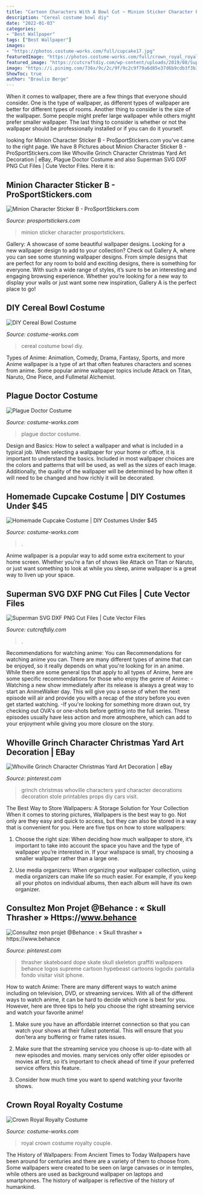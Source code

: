 ```yaml
---
title: "Cartoon Characters With A Bowl Cut ~ Minion Sticker Character Prosportstickers"
description: "Cereal costume bowl diy"
date: "2022-01-03"
categories:
- "Best Wallpaper"
tags: ["Best Wallpaper"]
images:
- "https://photos.costume-works.com/full/cupcake17.jpg"
featuredImage: "https://photos.costume-works.com/full/crown_royal_royalty.jpg"
featured_image: "https://cutcraftdiy.com/wp-content/uploads/2019/08/Superman-Svg-Superhero-SVG-File.jpg"
image: "https://i.pinimg.com/736x/9c/2c/9f/9c2c9f79a6d85e37d6b9cdb3f3b39d86.jpg"
ShowToc: true
author: "Braulio Berge"
---
```



When it comes to wallpaper, there are a few things that everyone should consider. One is the type of wallpaper, as different types of wallpaper are better for different types of rooms. Another thing to consider is the size of the wallpaper. Some people might prefer large wallpaper while others might prefer smaller wallpaper. The last thing to consider is whether or not the wallpaper should be professionally installed or if you can do it yourself.

	

		
looking for Minion Character Sticker B - ProSportStickers.com you've came to the right page. We have 8 Pictures about Minion Character Sticker B - ProSportStickers.com like Whoville Grinch Character Christmas Yard Art Decoration | eBay, Plague Doctor Costume and also Superman SVG DXF PNG Cut Files | Cute Vector Files. Here it is:
		
    
## Minion Character Sticker B - ProSportStickers.com

<img loading=lazy src="https://www.prosportstickers.com/product_images/z/minion_character_sticker_b__66347.jpg" onerror="this.onerror=null;this.src='https://tse4.mm.bing.net/th?id=OIP.MZynVKAfY44yx_zuB5TpFgAAAA&amp;pid=15.1';" alt="Minion Character Sticker B - ProSportStickers.com">

_Source: prosportstickers.com_

>minion sticker character prosportstickers. 

	

Gallery: A showcase of some beautiful wallpaper designs.
Looking for a new wallpaper design to add to your collection? Check out Gallery A, where you can see some stunning wallpaper designs. From simple designs that are perfect for any room to bold and exciting designs, there is something for everyone. With such a wide range of styles, it’s sure to be an interesting and engaging browsing experience. Whether you’re looking for a new way to display your walls or just want some new inspiration, Gallery A is the perfect place to go!





	
	
    
## DIY Cereal Bowl Costume

<img loading=lazy src="https://photos.costume-works.com/full/cereal_bowl1.jpg" onerror="this.onerror=null;this.src='https://tse2.mm.bing.net/th?id=OIP.d6x2HNK2BN0_CvfuTlBqYQHaNC&amp;pid=15.1';" alt="DIY Cereal Bowl Costume">

_Source: costume-works.com_

>cereal costume bowl diy. 

	

Types of Anime: Animation, Comedy, Drama, Fantasy, Sports, and more
Anime wallpaper is a type of art that often features characters and scenes from anime. Some popular anime wallpaper topics include Attack on Titan, Naruto, One Piece, and Fullmetal Alchemist.

    
## Plague Doctor Costume

<img loading=lazy src="https://photos.costume-works.com/full/plague_doctor-30655-1.jpg" onerror="this.onerror=null;this.src='https://tse2.mm.bing.net/th?id=OIP.rcVCAZ-Fl3pQZnnQtBTNUQHaK_&amp;pid=15.1';" alt="Plague Doctor Costume">

_Source: costume-works.com_

>plague doctor costume. 

	

Design and Basics: How to select a wallpaper and what is included in a typical job.
When selecting a wallpaper for your home or office, it is important to understand the basics. Included in most wallpaper choices are the colors and patterns that will be used, as well as the sizes of each image. Additionally, the quality of the wallpaper will be determined by how often it will need to be changed and how richly it will be decorated.

    
## Homemade Cupcake Costume | DIY Costumes Under $45

<img loading=lazy src="https://photos.costume-works.com/full/cupcake17.jpg" onerror="this.onerror=null;this.src='https://tse4.mm.bing.net/th?id=OIP.K0VXi9wC55qeaXIG5AghLgHaN_&amp;pid=15.1';" alt="Homemade Cupcake Costume | DIY Costumes Under $45">

_Source: costume-works.com_

>. 

	

Anime wallpaper is a popular way to add some extra excitement to your home screen. Whether you’re a fan of shows like Attack on Titan or Naruto, or just want something to look at while you sleep, anime wallpaper is a great way to liven up your space.

    
## Superman SVG DXF PNG Cut Files | Cute Vector Files

<img loading=lazy src="https://cutcraftdiy.com/wp-content/uploads/2019/08/Superman-Svg-Superhero-SVG-File.jpg" onerror="this.onerror=null;this.src='https://tse3.mm.bing.net/th?id=OIP.PshncngOCxFfTSbCpBUlfwHaHa&amp;pid=15.1';" alt="Superman SVG DXF PNG Cut Files | Cute Vector Files">

_Source: cutcraftdiy.com_

>. 

	

Recommendations for watching anime: You can
Recommendations for watching anime you can. There are many different types of anime that can be enjoyed, so it really depends on what you're looking for in an anime. While there are some general tips that apply to all types of Anime, here are some specific recommendations for those who enjoy the genre of Anime: 
-Watching a new show immediately after its release is always a great way to start an AnimeWalker day. This will give you a sense of when the next episode will air and provide you with a recap of the story before you even get started watching. 
-If you're looking for something more drawn out, try checking out OVA's or one-shots before getting into the full series. These episodes usually have less action and more atmosphere, which can add to your enjoyment while giving you more closure on the story.

    
## Whoville Grinch Character Christmas Yard Art Decoration | EBay

<img loading=lazy src="https://i.pinimg.com/736x/de/f8/4e/def84e304647fcbb1d7985773df44050--grinch-characters-christmas-characters.jpg" onerror="this.onerror=null;this.src='https://tse4.mm.bing.net/th?id=OIP.a6fKwbp_5t1_z6yOwwNHmwHaJ3&amp;pid=15.1';" alt="Whoville Grinch Character Christmas Yard Art Decoration | eBay">

_Source: pinterest.com_

>grinch christmas whoville characters yard character decorations decoration stole printables props diy cars visit. 

	

The Best Way to Store Wallpapers: A Storage Solution for Your Collection
When it comes to storing pictures, Wallpapers is the best way to go. Not only are they easy and quick to access, but they can also be stored in a way that is convenient for you. Here are five tips on how to store wallpapers:
1) Choose the right size: When deciding how much wallpaper to store, it’s important to take into account the space you have and the type of wallpaper you’re interested in. If your wallspace is small, try choosing a smaller wallpaper rather than a large one.

2) Use media organizers: When organizing your wallpaper collection, using media organizers can make life so much easier. For example, if you keep all your photos on individual albums, then each album will have its own organizer.

    
## Consultez Mon Projet @Behance : « Skull Thrasher » Https://www.behance

<img loading=lazy src="https://i.pinimg.com/736x/9c/2c/9f/9c2c9f79a6d85e37d6b9cdb3f3b39d86.jpg" onerror="this.onerror=null;this.src='https://tse2.mm.bing.net/th?id=OIP.l-66sJSlepR3fY3KFoyhvAHaJ3&amp;pid=15.1';" alt="Consultez mon projet @Behance : « Skull thrasher » https://www.behance">

_Source: pinterest.com_

>thrasher skateboard dope skate skull skeleton graffiti wallpapers behance logos supreme cartoon hypebeast cartoons logodix pantalla fondo visitar visit iphone. 

	

How to watch Anime: There are many different ways to watch anime including on television, DVD, or streaming services.
With all of the different ways to watch anime, it can be hard to decide which one is best for you. However, here are three tips to help you choose the right streaming service and watch your favorite anime!
1. Make sure you have an affordable internet connection so that you can watch your shows at their fullest potential. This will ensure that you don’tera any buffering or frame rates issues.

2. Make sure that the streaming service you choose is up-to-date with all new episodes and movies. many services only offer older episodes or movies at first, so it’s important to check ahead of time if your preferred service offers this feature.

3. Consider how much time you want to spend watching your favorite shows.

    
## Crown Royal Royalty Costume

<img loading=lazy src="https://photos.costume-works.com/full/crown_royal_royalty.jpg" onerror="this.onerror=null;this.src='https://tse1.mm.bing.net/th?id=OIP.1mvmSTg1rlOZIlE3ERi5DQHaNK&amp;pid=15.1';" alt="Crown Royal Royalty Costume">

_Source: costume-works.com_

>royal crown costume royalty couple. 

	

The History of Wallpapers: From Ancient Times to Today
Wallpapers have been around for centuries and there are a variety of them to choose from. Some wallpapers were created to be seen on large canvases or in temples, while others are used as background wallpaper on laptops and smartphones. The history of wallpaper is reflective of the history of humankind.

